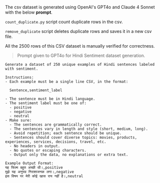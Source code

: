 The csv dataset is generated using OpenAI's GPT4o and Claude 4 Sonnet with the below **prompt**.

`count_duplicate.py` script count duplicate rows in the csv.

`remove_duplicate` script deletes duplicate rows and saves it in a new csv file.

All the 2500 rows of this CSV dataset is manually verified for correctness.

> Prompt given to GPT4o for Hindi Sentiment dataset generation.
```
Generate a dataset of 250 unique examples of Hindi sentences labeled with sentiment.  

Instructions:
- Each example must be a single line CSV, in the format:
  
  Sentence,sentiment_label

- The sentence must be in Hindi language.
- The sentiment label must be one of:
  - positive
  - negative
  - neutral
- Make sure:
  - The sentences are grammatically correct.
  - The sentences vary in length and style (short, medium, long).
  - Avoid repetition; each sentence should be unique.
  - Sentences should cover diverse topics: movies, products, experiences, services, decisions, travel, etc.
  - No headers in output.
  - No quotes or escaping characters.
  - Output only the data, no explanations or extra text.

Example Output Format:
यह फिल्म बहुत अच्छी थी।,positive
मुझे यह अनुभव निराशाजनक लगा।,negative
इस विषय पर मेरी कोई खास राय नहीं है।,neutral
```

